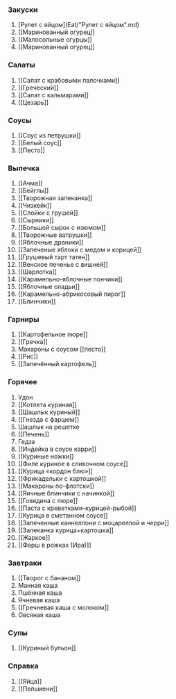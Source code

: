### Закуски
1. [Рулет с яйцом](Eat/"Рулет с яйцом".md)
2. [[Маринованный огурец]]
3. [[Малосольные огурцы]]
4. [[Маринованный огурец]]
### Салаты
1. [[Салат с крабовыми палочками]]
2. [[Греческий]]
3. [[Салат с кальмарами]]
4. [[Цезарь]]
### Соусы
1. [[Соус из петрушки]]
2. [[Белый соус]]
3. [[Песто]]
### Выпечка
1. [[Ачма]]
2. [[Бейглы]]
3. [[Творожная запеканка]] 
4. [[Чизкейк]]
5. [[Слойки с грушей]]
6. [[Сырники]]
7. [[Большой сырок с изюмом]] 
8. [[Творожные ватрушки]]
9. [[Яблочные драники]]
10. [[Запеченые яблоки с медом и корицей]]
11. [[Грушевый тарт татен]]
12. [[Венское печенье с вишней]]
13. [[Шарлотка]]
14. [[Карамельно-яблочные пончики]]
15. [[Яблочные оладьи]]
16. [[Карамельно-абрикосовый пирог]]
17. [[Блинчики]]
### Гарниры
1. [[Картофельное пюре]]
2. [[Гречка]]
3. Макароны с соусом [[песто]]
4. [[Рис]]
5. [[Запечённый картофель]]
### Горячее
1. Удон
2. [[Котлета куриная]]
3. [[Шашлык куриный]]
4. [[Гнезда с фаршем]]
5. Шашлык на решетке
6. [[Печень]]
7. Гедза
8. [[Индейка в соусе карри]]
9. [[Куриные ножки]]
10. [[Филе куриное в сливочном соусе]]
11. [[Курица «кордон блю»]]
12. [[Фрикадельки с картошкой]]
13. [[Макароны по-флотски]]
14. [[Яичные блинчики с начинкой]]
15. [[Говядина с пюре]]
16. [[Паста с креветками-курицей-рыбой]]
17. [[Курица в сметанном соусе]]
18. [[Запеченные каннеллони с моцареллой и черри]]
19. [[Запеканка курица+картошка]]
20. [[Жаркое]]
21. [[Фарш в рожках (Ира)]]

### Завтраки
1. [[Творог с бананом]]
2. Манная каша
3. Пшённая каша
4. Ячневая каша
5. [[Гречневая каша с молоком]]
6. Овсяная каша
### Супы
1. [[Куриный бульон]]
### Справка
1. [[Яйца]]
2. [[Пельмени]]
